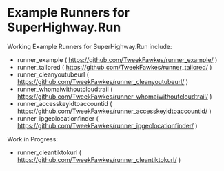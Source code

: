 # Example Runners for SuperHighway.Run

Working Example Runners for SuperHighway.Run include:
- runner_example ( https://github.com/TweekFawkes/runner_example/ )
- runner_tailored ( https://github.com/TweekFawkes/runner_tailored/ )
- runner_cleanyoutubeurl ( https://github.com/TweekFawkes/runner_cleanyoutubeurl/ )
- runner_whomaiwithoutcloudtrail ( https://github.com/TweekFawkes/runner_whomaiwithoutcloudtrail/ )
- runner_accesskeyidtoaccountid ( https://github.com/TweekFawkes/runner_accesskeyidtoaccountid/ )
- runner_ipgeolocationfinder ( https://github.com/TweekFawkes/runner_ipgeolocationfinder/ )


Work in Progress:
- runner_cleantiktokurl ( https://github.com/TweekFawkes/runner_cleantiktokurl/ )

